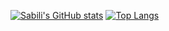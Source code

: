 [![Sabili's GitHub stats](https://github-readme-stats.vercel.app/api?username=sabilimaulana)](https://github.com/sabilimaulana/github-readme-stats)
[![Top Langs](https://github-readme-stats.vercel.app/api/top-langs/?username=sabilimaulana)](https://github.com/sabilimaulana/github-readme-stats)
